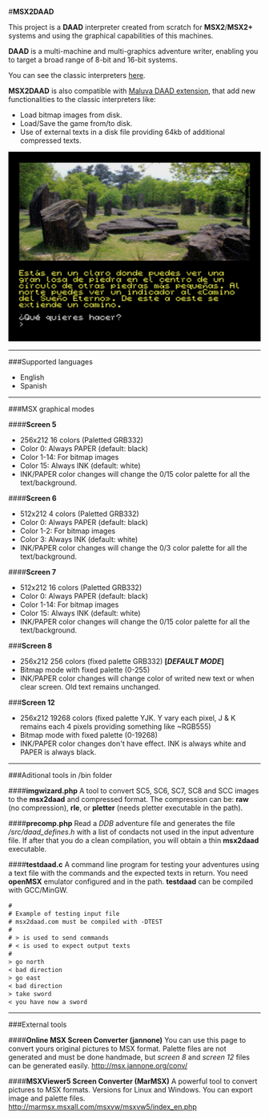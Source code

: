 #**MSX2DAAD**

This project is a **DAAD** interpreter created from scratch for **MSX2**/**MSX2+** systems and using the graphical capabilities of this machines.

**DAAD** is a multi-machine and multi-graphics adventure writer, enabling you to target a broad range of 8-bit and 16-bit systems.

You can see the classic interpreters [here](https://github.com/daad-adventure-writer/daad).

**MSX2DAAD** is also compatible with [Maluva DAAD extension](https://github.com/Utodev/MALUVA), that add new functionalities to the classic interpreters like:

- Load bitmap images from disk.
- Load/Save the game from/to disk.
- Use of external texts in a disk file providing 64kb of additional compressed texts.

![](assets/msx2daad_sample.png) 

***

###Supported languages

- English
- Spanish

***

###MSX graphical modes

####**Screen 5**

- 256x212 16 colors (Paletted GRB332)
- Color 0: Always PAPER (default: black)
- Color 1-14: For bitmap images
- Color 15: Always INK (default: white)
- INK/PAPER color changes will change the 0/15 color palette for all the text/background.
		
####**Screen 6**

- 512x212 4 colors  (Paletted GRB332)
- Color 0: Always PAPER (default: black)
- Color 1-2: For bitmap images
- Color 3: Always INK (default: white)
- INK/PAPER color changes will change the 0/3 color palette for all the text/background.

####**Screen 7**

- 512x212 16 colors (Paletted GRB332)
- Color 0: Always PAPER (default: black)
- Color 1-14: For bitmap images
- Color 15: Always INK (default: white)
- INK/PAPER color changes will change the 0/15 color palette for all the text/background.

###**Screen 8**

- 256x212 256 colors (fixed palette GRB332) **[*DEFAULT MODE*]**
- Bitmap mode with fixed palette (0-255)
- INK/PAPER color changes will change color of writed new text or when clear screen. Old text remains unchanged.

###**Screen 12**
- 256x212 19268 colors (fixed palette YJK. Y vary each pixel, J & K remains each 4 pixels providing something like ~RGB555)
- Bitmap mode with fixed palette (0-19268)
- INK/PAPER color changes don't have effect. INK is always white and PAPER is always black.

***

###Aditional tools in /bin folder

####**imgwizard.php**
A tool to convert SC5, SC6, SC7, SC8 and SCC images to the **msx2daad** and compressed format.
The compression can be: **raw** (no compression), **rle**, or **pletter** (needs pletter executable in the path).

####**precomp.php**
Read a *DDB* adventure file and generates the file */src/daad_defines.h* with a list of condacts not used in the input adventure file.
If after that you do a clean compilation, you will obtain a thin **msx2daad** executable.

####**testdaad.c**
A command line program for testing your adventures using a text file with the commands and the expected texts in return. You need **openMSX** emulator configured and in the path.
**testdaad** can be compiled with GCC/MinGW.

	#
	# Example of testing input file
	# msx2daad.com must be compiled with -DTEST
	#
	# > is used to send commands
	# < is used to expect output texts
	#
	> go north
	< bad direction
	> go east
	< bad direction
	> take sword
	< you have now a sword

***

###External tools

####**Online MSX Screen Converter (jannone)**
You can use this page to convert yours original pictures to MSX format.
Palette files are not generated and must be done handmade, but *screen 8* and *screen 12* files can be generated easily.
http://msx.jannone.org/conv/

####**MSXViewer5 Screen Converter (MarMSX)**
A powerful tool to convert pictures to MSX formats. Versions for Linux and Windows.
You can export image and palette files.
http://marmsx.msxall.com/msxvw/msxvw5/index_en.php




